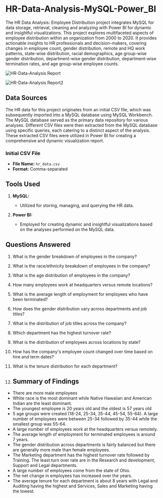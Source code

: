 # HR-Data-Analysis-MySQL-Power_BI

The HR Data Analysis: Employee Distribution project integrates MySQL for data storage, retrieval, cleaning and analyzing with Power BI for dynamic and insightful visualizations. This project explores multifaceted aspects of employee distribution within an organization from 2000 to 2020. It provides actionable insights to HR professionals and decision-makers, covering changes in employee count, gender distribution, remote and HQ work patterns, state-wise distribution, racial demographics, age group-wise gender distribution, department-wise gender distribution, department-wise termination rates, and age group-wise employee counts.

![HR-Data-Analysis Report](https://github.com/Krunal-4498/HR-Data-Analysis-MySQL-Power_BI/assets/134350505/598a6d6e-f4da-47ce-b574-e7f02e02c617)

![HR-Data-Analysis Report2](https://github.com/Krunal-4498/HR-Data-Analysis-MySQL-Power_BI/assets/134350505/567a670b-8ee8-4627-9a7c-e03a52f038c6)

## Data Sources

The HR data for this project originates from an initial CSV file, which was subsequently imported into a MySQL database using MySQL Workbench. 
The MySQL database served as the primary data repository for various analyses. Different CSV files were then extracted from the MySQL database using specific queries, each catering to a distinct aspect of the analysis. These extracted CSV files were utilized in Power BI for creating a comprehensive and dynamic visualization report.

### Initial CSV File

- **File Name:** `hr_data.csv`
- **Format:** Comma-separated

## Tools Used

1. **MySQL:**
   - Utilized for storing, managing, and querying the HR data.

2. **Power BI:**
   - Employed for creating dynamic and insightful visualizations based on the analyses performed on the MySQL data.



## Questions Answered

1. What is the gender breakdown of employees in the company?
2. What is the race/ethnicity breakdown of employees in the company?
3. What is the age distribution of employees in the company?
4. How many employees work at headquarters versus remote locations?
5. What is the average length of employment for employees who have been terminated?
6. How does the gender distribution vary across departments and job titles?
7. What is the distribution of job titles across the company?
8. Which department has the highest turnover rate?
9. What is the distribution of employees across locations by state?
10. How has the company's employee count changed over time based on hire and term dates?
11. What is the tenure distribution for each department?

12. ## Summary of Findings
 - There are more male employees
 - White race is the most dominant while Native Hawaiian and American Indian are the least dominant.
 - The youngest employee is 20 years old and the oldest is 57 years old
 - 5 age groups were created (18-24, 25-34, 35-44, 45-54, 55-64). A large number of employees were between 25-34 followed by 35-44 while the smallest group was 55-64.
 - A large number of employees work at the headquarters versus remotely.
 - The average length of employment for terminated employees is around 7 years.
 - The gender distribution across departments is fairly balanced but there are generally more male than female employees.
 - The Marketing department has the highest turnover rate followed by Training. The least turn over rate are in the Research and development, Support and Legal departments.
 - A large number of employees come from the state of Ohio.
 - The net change in employees has increased over the years.
- The average tenure for each department is about 8 years with Legal and Auditing having the highest and Services, Sales and Marketing having the lowest.
